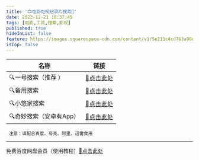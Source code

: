 ```yaml
---
title: '📺电影电视纪录片搜索🔎'
date: 2023-12-21 16:37:45
tags: [电影,工具,搜索,影视]
published: true
hideInList: false
feature: https://images.squarespace-cdn.com/content/v1/5e211c4cd763a90de6f5657a/1589946932598-U6D9UUGOGILBOXNDM8W5/bg_2.jpg?format=2500w
isTop: false
---
```


 | 名称      | 链接 |
| ----------- | ----------- |
| 🔍一号搜索（推荐 ）       | [🔗点击此处](http://www.npcls.com/app/index.html?id=test)  |
| 🔍备用搜索   |  [🔗点击此处](http://mx558.cn/app/index.html?id=test)        |
|  🔍小悠家搜索   |   [🔗点击此处](http://sou.xiaouj.cn/)  |
|  🔍奇妙搜索（安卓有App）   |   [🔗点击此处](https://www.magicalsearch.cc)  |

```
 注意：请配合百度、夸克、阿里、迅雷食用
 ```
 ---
免费百度网盘会员（使用教程）[🔗点击此处](https://www.bdwkxz.com/doz-13383f80feab37a1)
